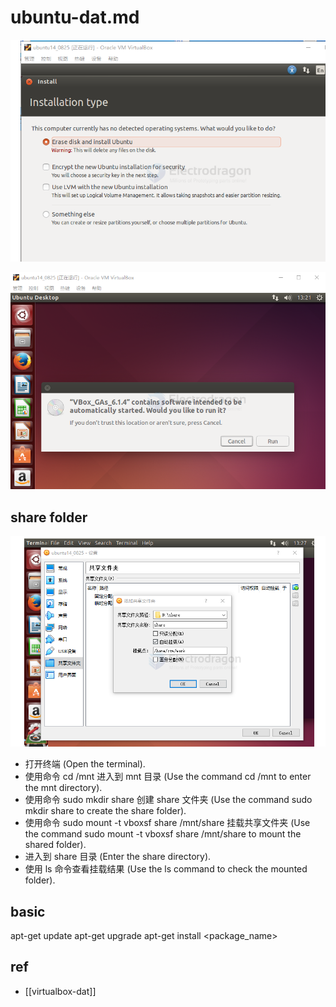 
# ubuntu-dat.md

![](2025-07-14-23-09-16.png)

![](2025-07-14-23-09-43.png)


## share folder 

![](2025-07-14-23-10-07.png)

- 打开终端 (Open the terminal).
- 使用命令 cd /mnt 进入到 mnt 目录 (Use the command cd /mnt to enter the mnt directory).
- 使用命令 sudo mkdir share 创建 share 文件夹 (Use the command sudo mkdir share to create the share folder).
- 使用命令 sudo mount -t vboxsf share /mnt/share 挂载共享文件夹 (Use the command sudo mount -t vboxsf share /mnt/share to mount the shared folder).
- 进入到 share 目录 (Enter the share directory).
- 使用 ls 命令查看挂载结果 (Use the ls command to check the mounted folder).

## basic 

apt-get update
apt-get upgrade
apt-get install <package_name>


## ref 

- [[virtualbox-dat]]